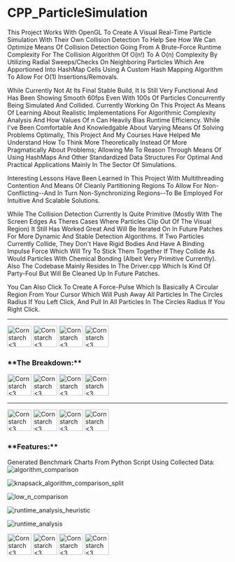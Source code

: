 # CPP_ParticleSimulation
This Project Works With OpenGL To Create A Visual Real-Time Particle Simulation With Their Own Collision Detection To Help See How We Can Optimize Means Of Collision Detection Going From A Brute-Force Runtime Complexity For The Collision Algorithm Of O(n!) To A O(n) Complexity By Utilizing Radial Sweeps/Checks On Neighboring Particles Which Are Apportioned Into HashMap Cells Using A Custom Hash Mapping Algorithm To Allow For O(1) Insertions/Removals.

While Currently Not At Its Final Stable Build, It Is Still Very Functional And Has Been Showing Smooth 60fps Even With 100s Of Particles Concurrently Being Simulated And Collided. Currently Working On This Project As Means Of Learning About Realistic Implementations For Algorithmic Complexity Analysis And How Values Of n Can Heavily Bias Runtime Efficiency. While I've Been Comfortable And Knowledgable About Varying Means Of Solving Problems Optimally, This Project And My Courses Have Helped Me Understand How To Think More Theoretically Instead Of More Pragmatically About Problems; Allowing Me To Reason Through Means Of Using HashMaps And Other Standardized Data Structures For Optimal And Practical Applications Mainly In The Sector Of Simulations. 

Interesting Lessons Have Been Learned In This Project With Multithreading Contention And Means Of Cleanly Partitioning Regions To Allow For Non-Conflicting--And In Turn Non-Synchronizing Regions--To Be Employed For Intuitive And Scalable Solutions.

While The Collision Detection Currently Is Quite Primitive (Mostly With The Screen Edges As Theres Cases Where Particles Clip Out Of The Visual Region) It Still Has Worked Great And Will Be Iterated On In Future Patches For More Dynamic And Stable Detection Algorithms. If Two Particles Currently Collide, They Don't Have Rigid Bodies And Have A Binding Impulse Force Which Will Try To Stick Them Together If They Collide As Would Particles With Chemical Bonding (Albeit Very Primitive Currently). Also The Codebase Mainly Resides In The Driver.cpp Which Is Kind Of Party-Foul But Will Be Cleaned Up In Future Patches.

You Can Also Click To Create A Force-Pulse Which Is Basically A Circular Region From Your Cursor Which Will Push Away All Particles In The Circles Radius If You Left Click, And Pull In All Particles In The Circles Radius If You Right Click.

----------------------------------------------

<img src="https://github.com/user-attachments/assets/4d236ec7-91a8-4128-851b-db5c476a7086" alt="Cornstarch <3" width="55" height="49"> <img src="https://github.com/user-attachments/assets/4d236ec7-91a8-4128-851b-db5c476a7086" alt="Cornstarch <3" width="55" height="49"> <img src="https://github.com/user-attachments/assets/4d236ec7-91a8-4128-851b-db5c476a7086" alt="Cornstarch <3" width="55" height="49"> <img src="https://github.com/user-attachments/assets/4d236ec7-91a8-4128-851b-db5c476a7086" alt="Cornstarch <3" width="55" height="49"> 

<h3>**The Breakdown:**</h3>



<img src="https://github.com/user-attachments/assets/0c481edf-693f-4b4b-bca2-f6017a3e15d4" alt="Cornstarch <3" width="55" height="49"> <img src="https://github.com/user-attachments/assets/0c481edf-693f-4b4b-bca2-f6017a3e15d4" alt="Cornstarch <3" width="55" height="49"> <img src="https://github.com/user-attachments/assets/0c481edf-693f-4b4b-bca2-f6017a3e15d4" alt="Cornstarch <3" width="55" height="49"> <img src="https://github.com/user-attachments/assets/0c481edf-693f-4b4b-bca2-f6017a3e15d4" alt="Cornstarch <3" width="55" height="49"> 

----------------------------------------------

<img src="https://github.com/user-attachments/assets/69234949-e52b-4056-9b5b-382fa1f28745" alt="Cornstarch <3" width="55" height="49"> <img src="https://github.com/user-attachments/assets/69234949-e52b-4056-9b5b-382fa1f28745" alt="Cornstarch <3" width="55" height="49"> <img src="https://github.com/user-attachments/assets/69234949-e52b-4056-9b5b-382fa1f28745" alt="Cornstarch <3" width="55" height="49"> <img src="https://github.com/user-attachments/assets/69234949-e52b-4056-9b5b-382fa1f28745" alt="Cornstarch <3" width="55" height="49"> 

<h3>**Features:**</h3>

Generated Benchmark Charts From Python Script Using Collected Data:
![algorithm_comparison](https://github.com/user-attachments/assets/d6297d24-06dd-43b3-ba97-4cccfdc59476)

![knapsack_algorithm_comparison_split](https://github.com/user-attachments/assets/28fefa31-6856-4a5e-b491-dc36a61b6550)

![low_n_comparison](https://github.com/user-attachments/assets/379f939f-4d5b-4bee-b062-bd0090fdff19)

![runtime_analysis_heuristic](https://github.com/user-attachments/assets/840c5d62-99a5-4075-a423-1fea90fbbf82)

![runtime_analysis](https://github.com/user-attachments/assets/2973feea-065f-4349-8feb-7fcd90b3d456)


<img src="https://github.com/user-attachments/assets/0363619c-11fb-472f-b338-39b361304dd5" alt="Cornstarch <3" width="55" height="49"> <img src="https://github.com/user-attachments/assets/0363619c-11fb-472f-b338-39b361304dd5" alt="Cornstarch <3" width="55" height="49"> <img src="https://github.com/user-attachments/assets/0363619c-11fb-472f-b338-39b361304dd5" alt="Cornstarch <3" width="55" height="49"> <img src="https://github.com/user-attachments/assets/0363619c-11fb-472f-b338-39b361304dd5" alt="Cornstarch <3" width="55" height="49"> 

